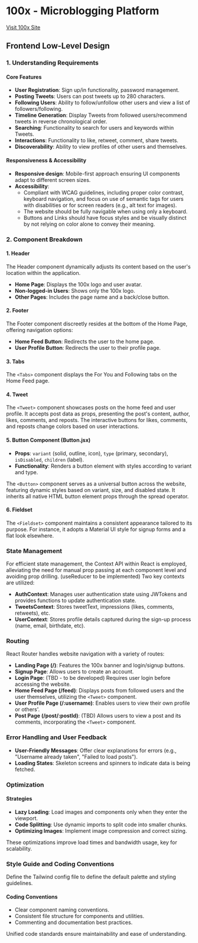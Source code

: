 # 100x - Microblogging Platform

[Visit 100x Site](https://100x-app-black.vercel.app/)

## Frontend Low-Level Design

### 1. Understanding Requirements

#### Core Features

- **User Registration**: Sign up/in functionality, password management.
- **Posting Tweets**: Users can post tweets up to 280 characters.
- **Following Users**: Ability to follow/unfollow other users and view a list of followers/following.
- **Timeline Generation**: Display Tweets from followed users/recommend tweets in reverse chronological order.
- **Searching**: Functionality to search for users and keywords within Tweets.
- **Interactions**: Functionality to like, retweet, comment, share tweets.
- **Discoverability**: Ability to view profiles of other users and themselves.

#### Responsiveness & Accessibility

- **Responsive design**: Mobile-first approach ensuring UI components adapt to different screen sizes.
- **Accessibility**:
  - Compliant with WCAG guidelines, including proper color contrast, keyboard navigation, and focus on use of semantic tags for users with disabilities or for screen readers (e.g., alt text for images).
  - The website should be fully navigable when using only a keyboard.
  - Buttons and Links should have focus styles and be visually distinct by not relying on color alone to convey their meaning.

### 2. Component Breakdown

#### 1. Header
The Header component dynamically adjusts its content based on the user's location within the application.

- **Home Page**: Displays the 100x logo and user avatar.
- **Non-logged-in Users**: Shows only the 100x logo.
- **Other Pages**: Includes the page name and a back/close button.

#### 2. Footer
The Footer component discreetly resides at the bottom of the Home Page, offering navigation options:

- **Home Feed Button**: Redirects the user to the home page.
- **User Profile Button**: Redirects the user to their profile page.

#### 3. Tabs
The `<Tabs>` component displays the For You and Following tabs on the Home Feed page.

#### 4. Tweet
The `<Tweet>` component showcases posts on the home feed and user profile. It accepts post data as props, presenting the post's content, author, likes, comments, and reposts. The interactive buttons for likes, comments, and reposts change colors based on user interactions.

#### 5. Button Component (Button.jsx)
- **Props**: `variant` (solid, outline, icon), `type` (primary, secondary), `isDisabled`, `children` (label).
- **Functionality**: Renders a button element with styles according to variant and type.

The `<Button>` component serves as a universal button across the website, featuring dynamic styles based on variant, size, and disabled state. It inherits all native HTML button element props through the spread operator.

#### 6. Fieldset
The `<Fieldset>` component maintains a consistent appearance tailored to its purpose. For instance, it adopts a Material UI style for signup forms and a flat look elsewhere.

### State Management
For efficient state management, the Context API within React is employed, alleviating the need for manual prop passing at each component level and avoiding prop drilling. (useReducer to be implemented) Two key contexts are utilized:

- **AuthContext**: Manages user authentication state using JWTokens and provides functions to update authentication state.
- **TweetsContext**: Stores tweetText, impressions (likes, comments, retweets), etc.
- **UserContext**: Stores profile details captured during the sign-up process (name, email, birthdate, etc).

### Routing
React Router handles website navigation with a variety of routes:

- **Landing Page (/)**: Features the 100x banner and login/signup buttons.
- **Signup Page**: Allows users to create an account.
- **Login Page**: (TBD - to be developed) Requires user login before accessing the website.
- **Home Feed Page (/feed)**: Displays posts from followed users and the user themselves, utilizing the `<Tweet>` component.
- **User Profile Page (/:username)**: Enables users to view their own profile or others'.
- **Post Page (/post/:postId)**: (TBD) Allows users to view a post and its comments, incorporating the `<Tweet>` component.

### Error Handling and User Feedback
- **User-Friendly Messages**: Offer clear explanations for errors (e.g., "Username already taken", "Failed to load posts").
- **Loading States**: Skeleton screens and spinners to indicate data is being fetched.

### Optimization

#### Strategies
- **Lazy Loading**: Load images and components only when they enter the viewport.
- **Code Splitting**: Use dynamic imports to split code into smaller chunks.
- **Optimizing Images**: Implement image compression and correct sizing.

These optimizations improve load times and bandwidth usage, key for scalability.

### Style Guide and Coding Conventions
Define the Tailwind config file to define the default palette and styling guidelines.

#### Coding Conventions
- Clear component naming conventions.
- Consistent file structure for components and utilities.
- Commenting and documentation best practices.

Unified code standards ensure maintainability and ease of understanding.
